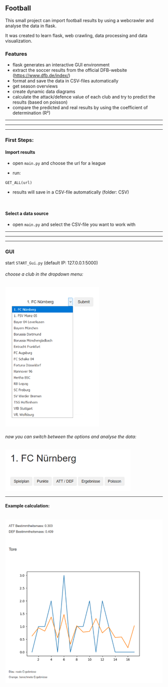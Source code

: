 ##  Football

This small project can import football results by using a webcrawler and analyse the data in flask.

It was created to learn flask, web crawling, data processing and data visualization.  


### Features

- flask generates an interactive GUI environment
- extract the soccer results from the official DFB-website (https://www.dfb.de/index/)
- format and save the data in CSV-files automatically
- get season overviews 
- create dynamic data diagrams
- calculate the attack/defence value of each club and try to predict the results (based on poisson)
- compare the predicted and real results by using the coefficient of determination (R²)

------------
------------
------------

### First Steps: 

#### Import results

- open ```main.py``` and choose the url for a league

- run:
```
GET_ALL(url)
```

- results will save in a CSV-file automatically (folder: CSV) 

</br>

#### Select a data source 

- open ```main.py``` and select the CSV-file you want to work with

------------
------------
------------

### GUI

start ```START_Gui.py``` (default IP: 127.0.0.1:5000)

###### choose a club in the dropdown menu:

<img src="pics/dropdown.png" alt="drawing" width="300"/>

###### now you can switch between the options and analyse the data:

<img src="pics/menu.png" alt="drawing" width="400"/>

</br>

------------

#### Example calculation:

</br>

<img src="pics/prediction.png" alt="drawing" width="600"/>




